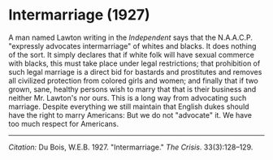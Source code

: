 <!--
title:   Intermarriage
author:  Du Bois, W.E.B.
journal: The Crisis
year:    1927
volume:  33
issue:   3
pages:   128-129
-->
# Intermarriage (1927)

A man named Lawton writing in the *Independent* says that the N.A.A.C.P. "expressly advocates intermarriage" of whites and blacks. It does nothing of the sort. It simply declares that if white folk will have sexual commerce with blacks, this must take place under legal restrictions; that prohibition of such legal marriage is a direct bid for bastards and prostitutes and removes all civilized protection from colored girls and women; and finally that if two grown, sane, healthy persons wish to marry that that is their business and neither Mr. Lawton's nor ours. This is a long way from advocating such marriage. Despite everything we still maintain that English dukes should have the right to marry Americans: But we do not "advocate" it. We have too much respect for Americans. 

________________
*Citation:* Du Bois, W.E.B. 1927. "Intermarriage." *The Crisis*. 33(3):128&ndash;129.